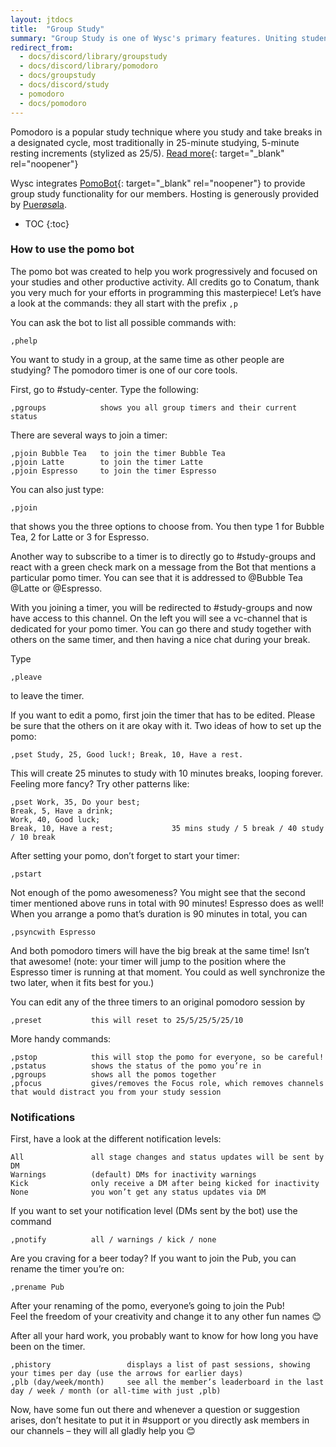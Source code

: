 ```yaml
---
layout: jtdocs
title:  "Group Study"
summary: "Group Study is one of Wysc's primary features. Uniting students from across borders, timezones, and subjects, Wysc's Group Study services help create a warm, comfortable environment for everyone to study together."
redirect_from:
  - docs/discord/library/groupstudy
  - docs/discord/library/pomodoro
  - docs/groupstudy
  - docs/discord/study
  - pomodoro
  - docs/pomodoro
---
```


Pomodoro is a popular study technique where you study and take breaks in a designated cycle, most traditionally in 25-minute studying, 5-minute resting increments (stylized as 25/5). [Read more](https://en.wikipedia.org/wiki/Pomodoro_Technique){: target="_blank" rel="noopener"}

Wysc integrates [PomoBot](https://github.com/Intery/PomoBot){: target="_blank" rel="noopener"} to provide group study functionality for our members. Hosting is generously provided by [Puerøsøla](/docs/credits#PomoBot).


* TOC
{:toc}


### How to use the pomo bot

The pomo bot was created to help you work progressively and focused on your studies and other productive activity. All credits go to Conatum, thank you very much for your efforts in programming this masterpiece!
Let’s have a look at the commands: they all start with the prefix `,p`

You can ask the bot to list all possible commands with:
```
,phelp
```

You want to study in a group, at the same time as other people are studying? The pomodoro timer is one of our core tools.

First, go to #study-center. Type the following:
```
,pgroups            shows you all group timers and their current status
```

There are several ways to join a timer:
```
,pjoin Bubble Tea   to join the timer Bubble Tea
,pjoin Latte        to join the timer Latte
,pjoin Espresso     to join the timer Espresso
```

You can also just type:
```
,pjoin
```
that shows you the three options to choose from. You then type 1 for Bubble Tea, 2 for Latte or 3 for Espresso.

Another way to subscribe to a timer is to directly go to #study-groups and react with a green check mark on a message from the Bot that mentions a particular pomo timer. You can see that it is addressed to @Bubble Tea @Latte or @Espresso.

With you joining a timer, you will be redirected to #study-groups and now have access to this channel. On the left you will see a vc-channel that is dedicated for your pomo timer. You can go there and study together with others on the same timer, and then having a nice chat during your break.

Type
```
,pleave
```
to leave the timer.

If you want to edit a pomo, first join the timer that has to be edited. Please be sure that the others on it are okay with it. Two ideas of how to set up the pomo:
```
,pset Study, 25, Good luck!; Break, 10, Have a rest.
```
This will create 25 minutes to study with 10 minutes breaks, looping forever. Feeling more fancy? Try other patterns like:
```
,pset Work, 35, Do your best;
Break, 5, Have a drink;
Work, 40, Good luck;
Break, 10, Have a rest;             35 mins study / 5 break / 40 study / 10 break
```

After setting your pomo, don’t forget to start your timer:
```
,pstart
```

Not enough of the pomo awesomeness? You might see that the second timer mentioned above runs in total with 90 minutes! Espresso does as well! When you arrange a pomo that’s duration is 90 minutes in total, you can
```
,psyncwith Espresso
```

And both pomodoro timers will have the big break at the same time! Isn’t that awesome! (note: your timer will jump to the position where the Espresso timer is running at that moment. You could as well synchronize the two later, when it fits best for you.)

You can edit any of the three timers to an original pomodoro session by
```
,preset           this will reset to 25/5/25/5/25/10
```

More handy commands:
```
,pstop            this will stop the pomo for everyone, so be careful!
,pstatus          shows the status of the pomo you’re in
,pgroups          shows all the pomos together
,pfocus           gives/removes the Focus role, which removes channels that would distract you from your study session
```

### Notifications

First, have a look at the different notification levels:
```
All               all stage changes and status updates will be sent by DM
Warnings          (default) DMs for inactivity warnings
Kick              only receive a DM after being kicked for inactivity
None              you won’t get any status updates via DM
```

If you want to set your notification level (DMs sent by the bot) use the command
```
,pnotify          all / warnings / kick / none
```

Are you craving for a beer today? If you want to join the Pub, you can rename the timer you’re on:
```
,prename Pub
```
After your renaming of the pomo, everyone’s going to join the Pub!  
Feel the freedom of your creativity and change it to any other fun names 😊

After all your hard work, you probably want to know for how long you have been on the timer. 
```
,phistory                 displays a list of past sessions, showing your times per day (use the arrows for earlier days)
,plb (day/week/month)     see all the member’s leaderboard in the last day / week / month (or all-time with just ,plb)
```

Now, have some fun out there and whenever a question or suggestion arises, don’t hesitate to put it in #support or you directly ask members in our channels – they will all gladly help you 😊 